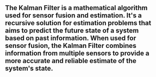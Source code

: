 ## The Kalman Filter is a mathematical algorithm used for sensor fusion and estimation. It's a recursive solution for estimation problems that aims to predict the future state of a system based on past information. When used for sensor fusion, the Kalman Filter combines information from multiple sensors to provide a more accurate and reliable estimate of the system's state.